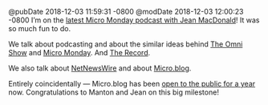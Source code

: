 @pubDate 2018-12-03 11:59:31 -0800
@modDate 2018-12-03 12:00:23 -0800
I’m on the [latest Micro Monday podcast with Jean MacDonald](https://monday.micro.blog/2018/12/03/episode-brent-simmons.html)! It was so much fun to do.

We talk about podcasting and about the similar ideas behind [The Omni Show](https://theomnishow.omnigroup.com/) and [Micro Monday](http://monday.micro.blog/). And [The Record](http://therecord.co/).

We also talk about [NetNewsWire](https://ranchero.com/netnewswire/) and about [Micro.blog](https://micro.blog/).

Entirely coincidentally — Micro.blog has been [open to the public for a year](https://manton.org/2018/12/03/microblog-milestone-first.html) now. Congratulations to Manton and Jean on this big milestone!
